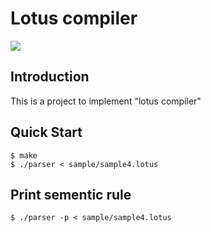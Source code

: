 # Lotus compiler

![](https://travis-ci.org/steven0129/simple-compiler.svg?branch=master)

## Introduction

This is a project to implement "lotus compiler"

## Quick Start

```
$ make
$ ./parser < sample/sample4.lotus
```

## Print sementic rule

```
$ ./parser -p < sample/sample4.lotus
```
